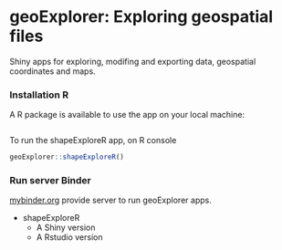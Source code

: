 # geoExplorer: Exploring geospatial files



Shiny apps for exploring, modifing and exporting data, geospatial coordinates and maps.



### Installation R

A R package is available to use the app on your local machine:

```R

```



To run the shapeExploreR app, on R console

```R
geoExplorer::shapeExploreR()
```





### Run server Binder

[mybinder.org](https://mybinder.org) provide server to run geoExplorer apps.

- shapeExploreR
  - A Shiny version 
  - A Rstudio version

